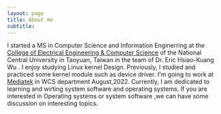```yaml
---
layout: page
title: About me
subtitle:
---
```


I  started a MS in Computer Science and Information Enginerring at the [College of Electrical Engineering & Computer Science](http://www.ceecs.ncu.edu.tw/) of the National Central University in Taoyuan, Taiwan in the team of Dr. Eric Hsiao-Kuang Wu .
I enjoy studying Linux kernel Design. Previously, I studied and practiced some kernel module such as device driver. 
I'm going to work at [Mediatek](https://www.mediatek.tw/) in WCS department August,2022.
Currently, I am dedicated to learning and wirting system software and operating systems.
If you are interested in Operating systems or system software ,we can have some discussion on interesting topics.
